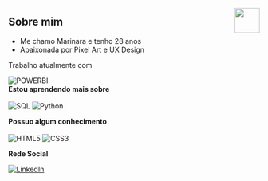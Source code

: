 <img src="https://avatars.githubusercontent.com/u/76715208?v=4" min-width="50px" max-width="50px" width="50px" align="right"></img>

## Sobre mim
- Me chamo Marinara e tenho 28 anos
- Apaixonada por Pixel Art e UX Design

Trabalho atualmente com

![POWERBI](https://img.shields.io/badge/PowerBI-F2C811?style=for-the-badge&logo=Power%20BI&logoColor=white)
<br>
<b>Estou aprendendo mais sobre</b>
<br><br>
![SQL](https://img.shields.io/badge/sql-3670A0?style=for-the-badge&logo=mysql&logoColor=fff)
![Python](https://img.shields.io/badge/python-3670A0?style=for-the-badge&logo=python&logoColor=ffdd54)

<b>Possuo algum conhecimento</b>
<br><br>
![HTML5](https://img.shields.io/badge/HTML5-E34F26?style=for-the-badge&logo=html5&logoColor=white)
![CSS3](https://img.shields.io/badge/CSS3-1572B6?style=for-the-badge&logo=css3&logoColor=white)

<b>Rede Social</b>

[![LinkedIn](https://img.shields.io/badge/LinkedIn-0077B5?style=for-the-badge&logo=linkedin&logoColor=white)](https://www.linkedin.com/in/marinara-maejima/)

